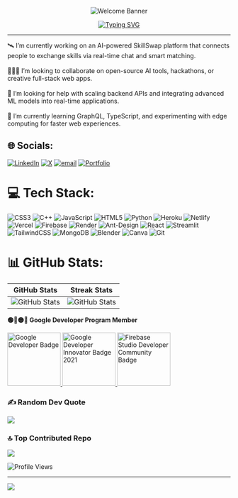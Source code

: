 <!-- Top waving banner -->
<p align="center">
  <img src="https://capsule-render.vercel.app/api?type=waving&color=0E75B6&height=200&section=header&text=Welcome%20to%20My%20Profile&fontSize=70&fontColor=fff&animation=fadeIn&fontAlignY=35" alt="Welcome Banner"/>
</p>  
  
<!-- Typing animation below banner --> 
<p align="center"> 
  <a href="https://git.io/typing-svg">
    <img src="https://readme-typing-svg.demolab.com?font=Fira+Code&size=30&duration=4000&pause=1000&color=0E75B6&center=true&vCenter=true&width=800&lines=Hi+%F0%9F%91%8B%2C+I'm+Nishant+Sanjay+Borude;Full+Stack+Developer+%7C+Open+Source+Contributor;GSSoC+'25+%7C+OSCI+'25;Always+learning+new+things!" alt="Typing SVG" />
  </a>
</p>

-----------------------------------------------------------------------------------------------------------------------------------------------------------------------------------------------------------------
🛰️ I’m currently working on an AI-powered SkillSwap platform that connects people to exchange skills via real-time chat and smart matching.<br><br>🧑‍🤝‍🧑 I’m looking to collaborate on open-source AI tools, hackathons, or creative full-stack web apps.<br><br>🤝 I’m looking for help with scaling backend APIs and integrating advanced ML models into real-time applications.<br><br>🌱 I’m currently learning GraphQL, TypeScript, and experimenting with edge computing for faster web experiences.


## 🌐 Socials:
[![LinkedIn](https://img.shields.io/badge/LinkedIn-%230077B5.svg?logo=linkedin&logoColor=white)](https://linkedin.com/in/https://www.linkedin.com/in/nishant-borude-554293311/) [![X](https://img.shields.io/badge/X-black.svg?logo=X&logoColor=white)](https://x.com/https://x.com/borude_nis67705) [![email](https://img.shields.io/badge/Email-D14836?logo=gmail&logoColor=white)](mailto:nishantborude555@gmail.com) [![Portfolio](https://img.shields.io/badge/Portfolio-000000?logo=vercel&logoColor=white)](https://portfolio-nishant-omega.vercel.app)

# 💻 Tech Stack:
![CSS3](https://img.shields.io/badge/css3-%231572B6.svg?style=for-the-badge&logo=css3&logoColor=white) ![C++](https://img.shields.io/badge/c++-%2300599C.svg?style=for-the-badge&logo=c%2B%2B&logoColor=white) ![JavaScript](https://img.shields.io/badge/javascript-%23323330.svg?style=for-the-badge&logo=javascript&logoColor=%23F7DF1E) ![HTML5](https://img.shields.io/badge/html5-%23E34F26.svg?style=for-the-badge&logo=html5&logoColor=white) ![Python](https://img.shields.io/badge/python-3670A0?style=for-the-badge&logo=python&logoColor=ffdd54) ![Heroku](https://img.shields.io/badge/heroku-%23430098.svg?style=for-the-badge&logo=heroku&logoColor=white) ![Netlify](https://img.shields.io/badge/netlify-%23000000.svg?style=for-the-badge&logo=netlify&logoColor=#00C7B7) ![Vercel](https://img.shields.io/badge/vercel-%23000000.svg?style=for-the-badge&logo=vercel&logoColor=white) ![Firebase](https://img.shields.io/badge/firebase-%23039BE5.svg?style=for-the-badge&logo=firebase) ![Render](https://img.shields.io/badge/Render-%46E3B7.svg?style=for-the-badge&logo=render&logoColor=white) ![Ant-Design](https://img.shields.io/badge/-AntDesign-%230170FE?style=for-the-badge&logo=ant-design&logoColor=white) ![React](https://img.shields.io/badge/react-%2320232a.svg?style=for-the-badge&logo=react&logoColor=%2361DAFB) ![Streamlit](https://img.shields.io/badge/Streamlit-%23FE4B4B.svg?style=for-the-badge&logo=streamlit&logoColor=white) ![TailwindCSS](https://img.shields.io/badge/tailwindcss-%2338B2AC.svg?style=for-the-badge&logo=tailwind-css&logoColor=white) ![MongoDB](https://img.shields.io/badge/MongoDB-%234ea94b.svg?style=for-the-badge&logo=mongodb&logoColor=white) ![Blender](https://img.shields.io/badge/blender-%23F5792A.svg?style=for-the-badge&logo=blender&logoColor=white) ![Canva](https://img.shields.io/badge/Canva-%2300C4CC.svg?style=for-the-badge&logo=Canva&logoColor=white) ![Git](https://img.shields.io/badge/git-%23F05033.svg?style=for-the-badge&logo=git&logoColor=white)


# 📊 GitHub Stats:

| GitHub Stats | Streak Stats |
|--------------|--------------|
| ![GitHub Stats](https://github-readme-stats.vercel.app/api?username=Nsanjayboruds&theme=merko&show_icons=true&hide_border=true&count_private=true) | ![GitHub Stats](https://streak-stats.demolab.com?user=Nsanjayboruds&theme=merko&hide_border=true)|


<p>
   <strong>🟢🔵🟡🔴 Google Developer Program Member</strong>

<p>
  <a href="https://developers.google.com/profile/u/108831666790907202776">
    <img src="https://developers.google.com/static/profile/badges/community/forums/user/cloud/badge.svg" alt="Google Developer Badge" width="120"/>
  </a>
  <a href="https://developers.google.com/profile/u/108831666790907202776">
    <img src="https://developers.google.com/static/profile/badges/community/innovators/cloud/2021_member/badge.svg" alt="Google Developer Innovator Badge 2021" width="120"/>
  </a>
  <a href="https://developers.google.com/profile/u/108831666790907202776">
    <img src="https://developers.google.com/static/profile/badges/community/firebasestudio/firebase-studio/badge.svg" alt="Firebase Studio Developer Community Badge" width="120"/>
  </a>
</p>





### ✍️ Random Dev Quote
![](https://quotes-github-readme.vercel.app/api?type=horizontal&theme=radical)

### 🔝 Top Contributed Repo
![](https://github-contributor-stats.vercel.app/api?username=Nsanjayboruds&limit=5&theme=synthwave&combine_all_yearly_contributions=true)


![Profile Views](https://komarev.com/ghpvc/?username=Nsanjayboruds&label=👁️%20Profile%20Views&color=ff69b4&style=for-the-badge)


---
[![](https://visitcount.itsvg.in/api?id=Nsanjayboruds&icon=0&color=0)](https://visitcount.itsvg.in)

<!-- Proudly created with GPRM ( https://gprm.itsvg.in ) -->
